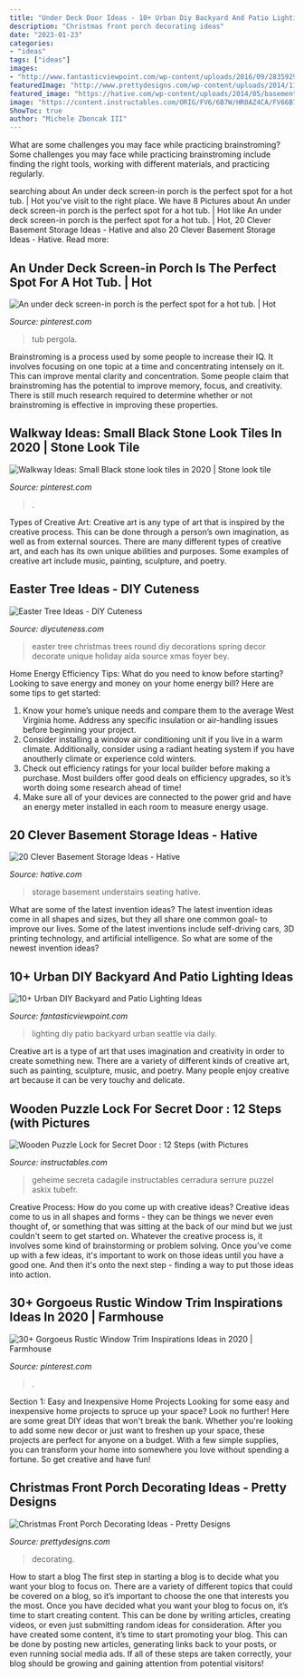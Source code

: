 ```yaml
---
title: "Under Deck Door Ideas - 10+ Urban Diy Backyard And Patio Lighting Ideas"
description: "Christmas front porch decorating ideas"
date: "2023-01-23"
categories:
- "ideas"
tags: ["ideas"]
images:
- "http://www.fantasticviewpoint.com/wp-content/uploads/2016/09/2835929776_e5c101de2d_b-634x948.jpg"
featuredImage: "http://www.prettydesigns.com/wp-content/uploads/2014/11/Large-Wreath-for-Front-Porch.jpg"
featured_image: "https://hative.com/wp-content/uploads/2014/05/basement-storage-ideas/14-understairs-seating-storage.jpg"
image: "https://content.instructables.com/ORIG/FV6/6B7W/HR0AZ4CA/FV66B7WHR0AZ4CA.jpg?frame=1&amp;width=2100"
ShowToc: true
author: "Michele Zboncak III"
---
```



What are some challenges you may face while practicing brainstroming?
Some challenges you may face while practicing brainstroming include finding the right tools, working with different materials, and practicing regularly.

	

		
searching about An under deck screen-in porch is the perfect spot for a hot tub. | Hot you've visit to the right place. We have 8 Pictures about An under deck screen-in porch is the perfect spot for a hot tub. | Hot like An under deck screen-in porch is the perfect spot for a hot tub. | Hot, 20 Clever Basement Storage Ideas - Hative and also 20 Clever Basement Storage Ideas - Hative. Read more:
		
    
## An Under Deck Screen-in Porch Is The Perfect Spot For A Hot Tub. | Hot

<img loading=lazy src="https://i.pinimg.com/736x/53/ff/40/53ff40f317c3a27accbd4e7192078ad8.jpg" onerror="this.onerror=null;this.src='https://tse4.mm.bing.net/th?id=OIP.PR1iE3itxKe0zKVjdlFnCwHaJ4&amp;pid=15.1';" alt="An under deck screen-in porch is the perfect spot for a hot tub. | Hot">

_Source: pinterest.com_

>tub pergola. 

	

Brainstroming is a process used by some people to increase their IQ. It involves focusing on one topic at a time and concentrating intensely on it. This can improve mental clarity and concentration. Some people claim that brainstroming has the potential to improve memory, focus, and creativity. There is still much research required to determine whether or not brainstroming is effective in improving these properties.

    
## Walkway Ideas: Small Black Stone Look Tiles In 2020 | Stone Look Tile

<img loading=lazy src="https://i.pinimg.com/736x/f1/e9/3e/f1e93e2fa314aed706211e1550913594.jpg" onerror="this.onerror=null;this.src='https://tse4.mm.bing.net/th?id=OIP.z2wO80P2oSGZ7XmGEo6JegHaLH&amp;pid=15.1';" alt="Walkway Ideas: Small Black stone look tiles in 2020 | Stone look tile">

_Source: pinterest.com_

>. 

	

Types of Creative Art:
Creative art is any type of art that is inspired by the creative process. This can be done through a person’s own imagination, as well as from external sources. There are many different types of creative art, and each has its own unique abilities and purposes. Some examples of creative art include music, painting, sculpture, and poetry.

    
## Easter Tree Ideas - DIY Cuteness

<img loading=lazy src="https://diycuteness.com/wp-content/uploads/2020/01/Easter-Tree-Ideas-5.jpg" onerror="this.onerror=null;this.src='https://tse3.mm.bing.net/th?id=OIP.60jN_iShJKWoXanRV2Av-QHaMj&amp;pid=15.1';" alt="Easter Tree Ideas - DIY Cuteness">

_Source: diycuteness.com_

>easter tree christmas trees round diy decorations spring decor decorate unique holiday aída source xmas foyer bey. 

	

Home Energy Efficiency Tips: What do you need to know before starting?
Looking to save energy and money on your home energy bill? Here are some tips to get started: 
1. Know your home’s unique needs and compare them to the average West Virginia home. Address any specific insulation or air-handling issues before beginning your project. 
2. Consider installing a window air conditioning unit if you live in a warm climate. Additionally, consider using a radiant heating system if you have anoutherly climate or experience cold winters. 
3. Check out efficiency ratings for your local builder before making a purchase. Most builders offer good deals on efficiency upgrades, so it’s worth doing some research ahead of time! 
4. Make sure all of your devices are connected to the power grid and have an energy meter installed in each room to measure energy usage.

    
## 20 Clever Basement Storage Ideas - Hative

<img loading=lazy src="https://hative.com/wp-content/uploads/2014/05/basement-storage-ideas/14-understairs-seating-storage.jpg" onerror="this.onerror=null;this.src='https://tse4.mm.bing.net/th?id=OIP.7viFz6I3EJW8HeOyg1Gb9QHaNK&amp;pid=15.1';" alt="20 Clever Basement Storage Ideas - Hative">

_Source: hative.com_

>storage basement understairs seating hative. 

	

What are some of the latest invention ideas?
The latest invention ideas come in all shapes and sizes, but they all share one common goal- to improve our lives. Some of the latest inventions include self-driving cars, 3D printing technology, and artificial intelligence. So what are some of the newest invention ideas?

    
## 10+ Urban DIY Backyard And Patio Lighting Ideas

<img loading=lazy src="http://www.fantasticviewpoint.com/wp-content/uploads/2016/09/2835929776_e5c101de2d_b-634x948.jpg" onerror="this.onerror=null;this.src='https://tse2.mm.bing.net/th?id=OIP.iO0OUGeqeS2NBXdoobwE4gHaLE&amp;pid=15.1';" alt="10+ Urban DIY Backyard and Patio Lighting Ideas">

_Source: fantasticviewpoint.com_

>lighting diy patio backyard urban seattle via daily. 

	

Creative art is a type of art that uses imagination and creativity in order to create something new. There are a variety of different kinds of creative art, such as painting, sculpture, music, and poetry. Many people enjoy creative art because it can be very touchy and delicate.

    
## Wooden Puzzle Lock For Secret Door : 12 Steps (with Pictures

<img loading=lazy src="https://content.instructables.com/ORIG/FV6/6B7W/HR0AZ4CA/FV66B7WHR0AZ4CA.jpg?frame=1&amp;width=2100" onerror="this.onerror=null;this.src='https://tse2.mm.bing.net/th?id=OIP.XsH9Rik8l2DMpBvrzZhJlwHaJ4&amp;pid=15.1';" alt="Wooden Puzzle Lock for Secret Door : 12 Steps (with Pictures">

_Source: instructables.com_

>geheime secreta cadagile instructables cerradura serrure puzzel askix tubefr. 

	

Creative Process: How do you come up with creative ideas?
Creative ideas come to us in all shapes and forms - they can be things we never even thought of, or something that was sitting at the back of our mind but we just couldn't seem to get started on.
Whatever the creative process is, it involves some kind of brainstorming or problem solving. Once you've come up with a few ideas, it's important to work on those ideas until you have a good one. And then it's onto the next step - finding a way to put those ideas into action.

    
## 30+ Gorgoeus Rustic Window Trim Inspirations Ideas In 2020 | Farmhouse

<img loading=lazy src="https://i.pinimg.com/736x/a3/6b/c2/a36bc2eb342b7357babff374144e9c29.jpg" onerror="this.onerror=null;this.src='https://tse2.mm.bing.net/th?id=OIP.enQBCbI9u9yLljD9efX9yAHaLH&amp;pid=15.1';" alt="30+ Gorgoeus Rustic Window Trim Inspirations Ideas in 2020 | Farmhouse">

_Source: pinterest.com_

>. 

	

Section 1: Easy and Inexpensive Home Projects
Looking for some easy and inexpensive home projects to spruce up your space? Look no further! Here are some great DIY ideas that won't break the bank.
Whether you're looking to add some new decor or just want to freshen up your space, these projects are perfect for anyone on a budget. With a few simple supplies, you can transform your home into somewhere you love without spending a fortune. So get creative and have fun!

    
## Christmas Front Porch Decorating Ideas - Pretty Designs

<img loading=lazy src="http://www.prettydesigns.com/wp-content/uploads/2014/11/Large-Wreath-for-Front-Porch.jpg" onerror="this.onerror=null;this.src='https://tse1.mm.bing.net/th?id=OIP.nvvr-AwKjVvvhX-7GSteIwAAAA&amp;pid=15.1';" alt="Christmas Front Porch Decorating Ideas - Pretty Designs">

_Source: prettydesigns.com_

>decorating. 

	

How to start a blog
The first step in starting a blog is to decide what you want your blog to focus on. There are a variety of different topics that could be covered on a blog, so it’s important to choose the one that interests you the most. Once you have decided what you want your blog to focus on, it’s time to start creating content. This can be done by writing articles, creating videos, or even just submitting random ideas for consideration. After you have created some content, it’s time to start promoting your blog. This can be done by posting new articles, generating links back to your posts, or even running social media ads. If all of these steps are taken correctly, your blog should be growing and gaining attention from potential visitors!

